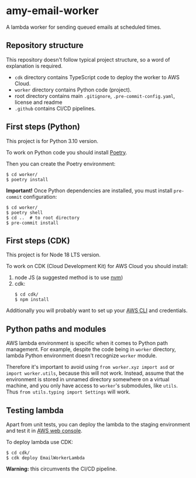 # amy-email-worker
A lambda worker for sending queued emails at scheduled times.

## Repository structure

This repository doesn't follow typical project structure, so a word of explanation is
required.

* `cdk` directory contains TypeScript code to deploy the worker to AWS Cloud.
* `worker` directory contains Python code (project).
* root directory contains main `.gitignore`, `.pre-commit-config.yaml`, license and readme
* `.github` contains CI/CD pipelines.


## First steps (Python)

This project is for Python 3.10 version.

To work on Python code you should install [Poetry](https://python-poetry.org/docs/#installation).

Then you can create the Poetry environment:

```shell
$ cd worker/
$ poetry install
```

**Important!** Once Python dependencies are installed, you must install `pre-commit` configuration:

```shell
$ cd worker/
$ poetry shell
$ cd ..  # to root directory
$ pre-commit install
```

## First steps (CDK)

This project is for Node 18 LTS version.

To work on CDK (Cloud Development Kit) for AWS Cloud you should install:

1. node JS (a suggested method is to use [nvm](https://github.com/nvm-sh/nvm))
2. cdk:
    ```shell
    $ cd cdk/
    $ npm install
    ```

Additionally you will probably want to set up your [AWS CLI](https://aws.amazon.com/cli/) and credentials.


## Python paths and modules

AWS lambda environment is specific when it comes to Python path management. For example,
despite the code being in `worker` directory, lambda Python environment doesn't
recognize `worker` module.

Therefore it's important to avoid using `from worker.xyz import asd` or
`import worker.utils`, because this will not work. Instead, assume that the environment
is stored in unnamed directory somewhere on a virtual machine, and you only have access
to `worker`'s submodules, like `utils`. Thus `from utils.typing import Settings` will
work.

## Testing lambda

Apart from unit tests, you can deploy the lambda to the staging environment and test it
in [AWS web console](https://us-east-1.console.aws.amazon.com/lambda/home?region=us-east-1#/functions/amy-email-worker?tab=testing).

To deploy lambda use CDK:

```shell
$ cd cdk/
$ cdk deploy EmailWorkerLambda
```

**Warning:** this circumvents the CI/CD pipeline.

